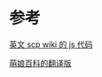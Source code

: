 # 参考

[英文 scp wiki 的 js 代码](http://www.scp-wiki.net/scp-cn-994)

[萌娘百科的翻译版](https://zh.moegirl.org/zh-hans/SCP-CN-994(%E6%97%A7)(%E6%88%91%E7%9C%8B%E8%A7%81%E4%BD%A0%E4%BA%86))